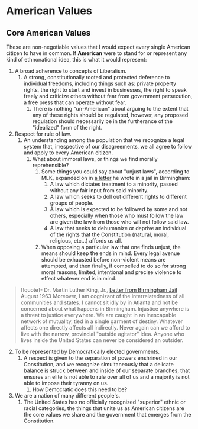 # American Values
## Core American Values
These are non-negotiable values that I would expect every single American citizen to have in common. If **American** were to stand for or represent any kind of ethnonational idea, this is what it would represent:
1. A broad adherence to concepts of Liberalism.
	1. A strong, constitutionally rooted and protected deference to individual freedoms, including things such as: private property rights, the right to start and invest in businesses, the right to speak freely and criticize others without fear from government persecution, a free press that can operate without fear.
		1. There is nothing "un-American" about arguing to the extent that any of these rights should be regulated, however, any proposed regulation should necessarily be in the furtherance of the "idealized" form of the right.
2. Respect for rule of law.
	1. An understanding among the population that we recognize a legal system that, irrespective of our disagreements, we all agree to follow and apply to every American citizen.
		1. What about immoral laws, or things we find morally reprehensible?
			1. Some things you could say about "unjust laws", according to MLK, expanded on in [a letter](https://www.csuchico.edu/iege/_assets/documents/susi-letter-from-birmingham-jail.pdf) he wrote in a jail in Birmingham:
				1. A law which dictates treatment to a minority, passed without any fair input from said minority.
				2. A law which seeks to doll out different rights to different groups of people.
				3. A law which is expected to be followed by some and not others, especially when those who must follow the law are given the law from those who will not follow said law.
				4. A law that seeks to dehumanize or deprive an individual of the rights that the Constitution (natural, moral, religious, etc...) affords us all.
			2. When opposing a particular law that one finds unjust, the means should keep the ends in mind. Every legal avenue should be exhausted before non-violent means are attempted, and then finally, if compelled to do so for strong moral reasons, limited, intentional and precise violence to effect whatever end is in mind.
> [!quote]- Dr. Martin Luther King, Jr., [Letter from Birmingham Jail](https://www.csuchico.edu/iege/_assets/documents/susi-letter-from-birmingham-jail.pdf)
> August 1963
> Moreover, I am cognizant of the interrelatedness of all communities and states. I cannot sit idly by in Atlanta and not be concerned about what happens in Birmingham. Injustice anywhere is a threat to justice everywhere. We are caught in an inescapable network of mutuality, tied in a single garment of destiny. Whatever affects one directly affects all indirectly. Never again can we afford to live with the narrow, provincial "outside agitator" idea. Anyone who lives inside the United States can never be considered an outsider.
2. To be represented by Democratically elected governments.
	1. A respect is given to the separation of powers enshrined in our Constitution, and we recognize simultaneously that a delicate balance is struck between and inside of our separate branches, that ensures an elite is not able to rule over all of us and a majority is not able to impose their tyranny on us.
		1. How Democratic does this need to be?
3. We are a nation of many different people's.
	1. The United States has no officially recognized "superior" ethnic or racial categories, the things that unite us as American citizens are the core values we share and the government that emerges from the Constitution.